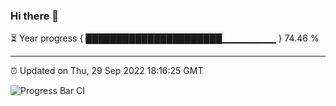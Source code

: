 ### Hi there 👋

⏳ Year progress { ██████████████████████▁▁▁▁▁▁▁▁ } 74.46 %

---

⏰ Updated on Thu, 29 Sep 2022 18:16:25 GMT

![Progress Bar CI](https://github.com/Shyam-Makwana/GitHub-Actions-Demo/workflows/Progress%20Bar%20CI/badge.svg)
